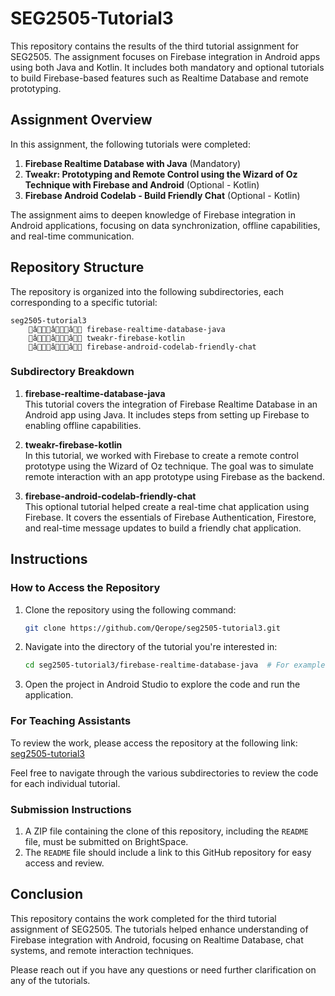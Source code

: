 # SEG2505-Tutorial3

This repository contains the results of the third tutorial assignment for SEG2505. The assignment focuses on Firebase integration in Android apps using both Java and Kotlin. It includes both mandatory and optional tutorials to build Firebase-based features such as Realtime Database and remote prototyping.

## Assignment Overview

In this assignment, the following tutorials were completed:

1. **Firebase Realtime Database with Java** (Mandatory)  
2. **Tweakr: Prototyping and Remote Control using the Wizard of Oz Technique with Firebase and Android** (Optional - Kotlin)  
3. **Firebase Android Codelab - Build Friendly Chat** (Optional - Kotlin)

The assignment aims to deepen knowledge of Firebase integration in Android applications, focusing on data synchronization, offline capabilities, and real-time communication.

## Repository Structure

The repository is organized into the following subdirectories, each corresponding to a specific tutorial:

```
seg2505-tutorial3
    âââ firebase-realtime-database-java
    âââ tweakr-firebase-kotlin
    âââ firebase-android-codelab-friendly-chat
```

### Subdirectory Breakdown

1. **firebase-realtime-database-java**  
   This tutorial covers the integration of Firebase Realtime Database in an Android app using Java. It includes steps from setting up Firebase to enabling offline capabilities.

2. **tweakr-firebase-kotlin**  
   In this tutorial, we worked with Firebase to create a remote control prototype using the Wizard of Oz technique. The goal was to simulate remote interaction with an app prototype using Firebase as the backend.

3. **firebase-android-codelab-friendly-chat**  
   This optional tutorial helped create a real-time chat application using Firebase. It covers the essentials of Firebase Authentication, Firestore, and real-time message updates to build a friendly chat application.

## Instructions

### How to Access the Repository

1. Clone the repository using the following command:
   ```bash
   git clone https://github.com/Qerope/seg2505-tutorial3.git
   ```

2. Navigate into the directory of the tutorial you're interested in:
   ```bash
   cd seg2505-tutorial3/firebase-realtime-database-java  # For example
   ```

3. Open the project in Android Studio to explore the code and run the application.

### For Teaching Assistants

To review the work, please access the repository at the following link:
[seg2505-tutorial3](https://github.com/Qerope/seg2505-tutorial3)

Feel free to navigate through the various subdirectories to review the code for each individual tutorial.

### Submission Instructions

1. A ZIP file containing the clone of this repository, including the `README` file, must be submitted on BrightSpace.
2. The `README` file should include a link to this GitHub repository for easy access and review.

## Conclusion

This repository contains the work completed for the third tutorial assignment of SEG2505. The tutorials helped enhance understanding of Firebase integration with Android, focusing on Realtime Database, chat systems, and remote interaction techniques.

Please reach out if you have any questions or need further clarification on any of the tutorials.
